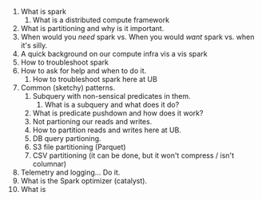 1. What is spark
   1. What is a distributed compute framework
1. What is partitioning and why is it important.
1. When would you *need* spark vs. When you would *want* spark vs. when it's silly.
1. A quick background on our compute infra vis a vis spark
1. How to troubleshoot spark
1. How to ask for help and when to do it.
    1. How to troubleshoot spark here at UB
1. Common (sketchy) patterns.
    1. Subquery with non-sensical predicates in them.
        1. What is a subquery and what does it do?
    1. What is predicate pushdown and how does it work?
    1. Not partioning our reads and writes.
      1. How to partition reads and writes here at UB.
      1. DB query partioning.
      1. S3 file partitioning (Parquet)
      1. CSV partitioning (it can be done, but it won't compress / isn't columnar)
1. Telemetry and logging... Do it.
1. What is the Spark optimizer (catalyst).
1. What is 
